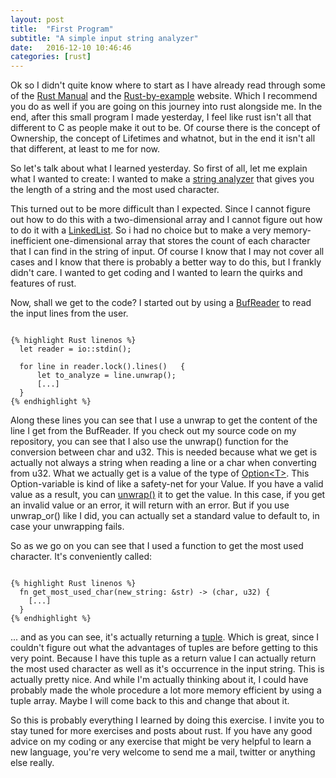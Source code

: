 ```yaml
---
layout: post
title:  "First Program"
subtitle: "A simple input string analyzer"
date:   2016-12-10 10:46:46
categories: [rust]
---
```

Ok so I didn't quite know where to start as I have already read through some of the [Rust Manual](https://doc.rust-lang.org/stable/book/) and the  [Rust-by-example](http://rustbyexample.com/) website. Which I recommend you do as well if you are going on this journey into rust alongside me.
In the end, after this small program I made yesterday, I feel like rust isn't all that different to C as people make it out to be. Of course there is the concept of Ownership, the concept of Lifetimes and whatnot, but in the end it isn't all that different, at least to me for now.

So let's talk about what I learned yesterday. So first of all, let me explain what I wanted to create: I wanted to make a [string analyzer](https://github.com/fabiovitalba/string_analyzer) that gives you the length of a string and the most used character.

This turned out to be more difficult than I expected. Since I cannot figure out how to do this with a two-dimensional array and I cannot figure out how to do it with a [LinkedList](https://doc.rust-lang.org/std/collections/struct.LinkedList.html). So i had no choice but to make a very memory-inefficient one-dimensional array that stores the count of each character that I can find in the string of input.
Of course I know that I may not cover all cases and I know that there is probably a better way to do this, but I frankly didn't care. I wanted to get coding and I wanted to learn the quirks and features of rust.

Now, shall we get to the code? I started out by using a [BufReader](https://doc.rust-lang.org/std/io/trait.BufRead.html) to read the input lines from the user.

<pre><code class="rust">
{% highlight Rust linenos %}
  let reader = io::stdin();

  for line in reader.lock().lines()   {
      let to_analyze = line.unwrap();
      [...]
  }
{% endhighlight %}
</code></pre>

Along these lines you can see that I use a unwrap to get the content of the line I get from the BufReader. If you check out my source code on my repository, you can see that I also use the unwrap() function for the conversion between char and u32.
This is needed because what we get is actually not always a string when reading a line or a char when converting from u32. What we actually get is a value of the type of [Option&lt;T&gt;](https://doc.rust-lang.org/std/option/enum.Option.html). This Option-variable is kind of like a safety-net for your Value. If you have a valid value as a result, you can [unwrap()](https://doc.rust-lang.org/std/option/enum.Option.html#method.unwrap) it to get the value. In this case, if you get an invalid value or an error, it will return with an error. But if you use unwrap_or() like I did, you can actually set a standard value to default to, in case your unwrapping fails.

So as we go on you can see that I used a function to get the most used character. It's conveniently called:

<pre><code clas="rust">
{% highlight Rust linenos %}
  fn get_most_used_char(new_string: &str) -> (char, u32) {
    [...]
  }
{% endhighlight %}
</code></pre>

... and as you can see, it's actually returning a [tuple](https://doc.rust-lang.org/nightly/std/primitive.tuple.html). Which is great, since I couldn't figure out what the advantages of tuples are before getting to this very point. Because I have this tuple as a return value I can actually return the most used character as well as it's occurrence in the input string. This is actually pretty nice.
And while I'm actually thinking about it, I could have probably made the whole procedure a lot more memory efficient by using a tuple array. Maybe I will come back to this and change that about it.

So this is probably everything I learned by doing this exercise. I invite you to stay tuned for more exercises and posts about rust. If you have any good advice on my coding or any exercise that might be very helpful to learn a new language, you're very welcome to send me a mail, twitter or anything else really.
